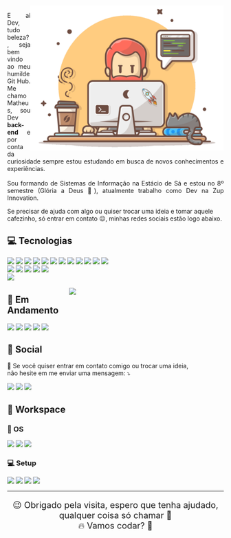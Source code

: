 <!-- <img src="https://raw.githubusercontent.com/MicaelliMedeiros/micaellimedeiros/master/image/computer-illustration.png" min-width="400px" max-width="400px" width="400px" align="right" alt="Computador iuriCode"> -->

<img src="https://raw.githubusercontent.com/matheuscarv69/matheuscarv69/main/image.svg" min-width="400px" max-width="400px" width="450px" align="right" alt="image">

<p align="justify" > 
  E ai Dev, tudo beleza?, seja bem vindo ao meu humilde Git Hub.
  Me chamo Matheus, sou Dev <strong>back-end</strong> e por conta da curiosidade sempre estou estudando em busca de novos conhecimentos e experiências.<br><br>
  Sou formando de Sistemas de Informação na Estácio de Sá e estou no 8º semestre (Glória a Deus 🙏), atualmente trabalho como Dev na Zup Innovation. 
  
  Se precisar de ajuda com algo ou quiser trocar uma ideia e tomar aquele cafezinho, só entrar em contato 😉, minhas redes sociais estão logo abaixo.
</p>

## 💻 Tecnologias

<p align="left">
  <img src="https://img.shields.io/badge/Java-ED8B00?style=for-the-badge&logo=java&logoColor=white" >
  <img src="https://img.shields.io/badge/Spring-6DB33F?style=for-the-badge&logo=spring&logoColor=white" >
  <img src="https://img.shields.io/badge/Kotlin-0095D5?&style=for-the-badge&logo=kotlin&logoColor=white">
  <img src="https://img.shields.io/badge/typescript%20-%23007acc.svg?&style=for-the-badge&logo=typescript&logoColor=white"/>
  <img src="https://img.shields.io/badge/Node.js-43853D?style=for-the-badge&logo=node.js&logoColor=white"/>
  <img src="https://img.shields.io/badge/JavaScript-F7DF1E?style=for-the-badge&logo=javascript&logoColor=black"/>
  <img src="https://img.shields.io/badge/npm-CB3837?style=for-the-badge&logo=npm&logoColor=white"/>
  <img src="https://img.shields.io/badge/Yarn-2C8EBB?style=for-the-badge&logo=yarn&logoColor=white"/>
  <img src="https://img.shields.io/badge/PostgreSQL-316192?style=for-the-badge&logo=postgresql&logoColor=white" >
  <img src="https://img.shields.io/badge/MySQL-00000F?style=for-the-badge&logo=mysql&logoColor=white" >
  <img src="https://img.shields.io/badge/MongoDB-4EA94B?style=for-the-badge&logo=mongodb&logoColor=white" >
  <img src="https://img.shields.io/badge/Git-F05032?style=for-the-badge&logo=git&logoColor=white"/><br>
  <img src="https://img.shields.io/badge/Docker-2CA5E0?style=for-the-badge&logo=docker&logoColor=white"/>
  <img src="https://img.shields.io/badge/kubernetes-326ce5.svg?&style=for-the-badge&logo=kubernetes&logoColor=white"/>
  <img src="https://img.shields.io/badge/Heroku-430098?style=for-the-badge&logo=heroku&logoColor=white"/>
  <img src="https://img.shields.io/badge/Insomnia-5849be?style=for-the-badge&logo=Insomnia&logoColor=white"/>
  <img src="https://img.shields.io/badge/Postman-FF6C37?style=for-the-badge&logo=Postman&logoColor=white"/><br>
  <img src="https://img.shields.io/badge/Selenium-43B02A?style=for-the-badge&logo=Selenium&logoColor=white"/>
</p>

 <!-- **GitHub Estatísticas** -->
  <!-- <img src="https://github-readme-stats.vercel.app/api?username=matheuscarv69&show_icons=true&theme=midnight-purple" align="right" min-width="400px" max-width="400px" width="400px" alt="github stats"> -->
  
  <img align="right" min-width="360px" max-width="400px" width="360px"  src="https://github-readme-stats.vercel.app/api/top-langs/?username=matheuscarv69&theme=dracula&hide_langs_below=1" />

## 📑 Em Andamento

<p align="left">
  <img src="https://img.shields.io/badge/Kotlin-0095D5?&style=for-the-badge&logo=kotlin&logoColor=white">
  <img src="https://img.shields.io/badge/Node.js-43853D?style=for-the-badge&logo=node.js&logoColor=white"/>
  <img src="https://img.shields.io/badge/typescript%20-%23007acc.svg?&style=for-the-badge&logo=typescript&logoColor=white"/>
  <img src="https://img.shields.io/badge/JavaScript-F7DF1E?style=for-the-badge&logo=javascript&logoColor=black"/>
  <img src="https://img.shields.io/badge/GraphQl-E10098?style=for-the-badge&logo=graphql&logoColor=white">
  
</p>

## 📱 Social

<p  align="justify">
  💌 Se você quiser entrar em contato comigo ou trocar uma ideia,<br>não hesite em me enviar uma mensagem: ⤵️

  <p align="left">
    <a href="mailto:matheus9126@gmail.com" alt="Gmail" target="_blank">
      <img src="https://img.shields.io/badge/Gmail-D14836?style=for-the-badge&logo=gmail&logoColor=white&link=mailto:matheus9126@gmail.com"/></a>
    <a href="https://www.linkedin.com/in/matheus-carvalho69/" alt="Linkedin" target="_blank">
        <img src="https://img.shields.io/badge/LinkedIn-0077B5?style=for-the-badge&logo=linkedin&logoColor=white&link=https://www.linkedin.com/in/matheus-carvalho69/"/></a>  
    <a href="https://www.instagram.com/_mmcarvalho/" alt="Instagram" target="_blank">
      <img src="https://img.shields.io/badge/Instagram-E4405F?style=for-the-badge&logo=instagram&logoColor=white&link=https://www.instagram.com/_mmcarvalho/"/></a>  
  </p>
</p>

## 👔 Workspace

### 💾 OS

<p align="left">
  <img src="https://img.shields.io/badge/Android-3DDC84?style=for-the-badge&logo=android&logoColor=white">
  <img src="https://img.shields.io/badge/Windows-0078D6?style=for-the-badge&logo=windows&logoColor=white">
  <img src="https://img.shields.io/badge/Ubuntu-E95420?style=for-the-badge&logo=ubuntu&logoColor=white">  
</p>

### 💻 Setup

<p align="self">
  <img src="https://img.shields.io/badge/AMD-Ryzen_5_5600X-ED1C24?style=for-the-badge&logo=amd&logoColor=white">
  <img src="https://img.shields.io/badge/NVIDIA-GTX1050TI-76B900?style=for-the-badge&logo=nvidia&logoColor=white">
  <img src="https://img.shields.io/badge/Visual_Studio_Code-0078D4?style=for-the-badge&logo=visual%20studio%20code&logoColor=white">
  <img src="https://img.shields.io/badge/Intellij_Idea-000000?style=for-the-badge&logo=Intellij%20idea&logoColor=white">
</p>

---

<p align="center" style="font-size: 20px ;">
  😉 Obrigado pela visita, espero que tenha ajudado, qualquer coisa só chamar 👋
  <br>
  🔥 Vamos codar? 🚀
</p>
